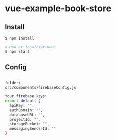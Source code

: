 # vue-example-book-store

## Install

``` bash
$ npm install

# Run at localhost:8081
$ npm start

```
## Config

``` bash

folder:
src/components/firebaseConfig.js

Your firebase keys:
export default {
  apiKey: "",
  authDomain: "",
  databaseURL: "",
  projectId: "",
  storageBucket: "",
  messagingSenderId: ""
}

```
